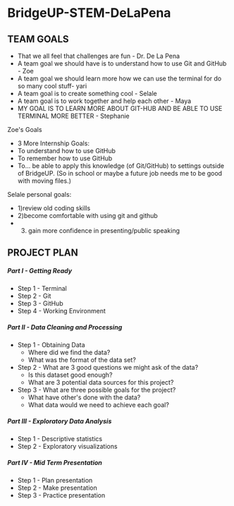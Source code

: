 # BridgeUP-STEM-DeLaPena

## TEAM GOALS

+ That we all feel that challenges are fun - Dr. De La Pena
+ A team goal we should have is to understand how to use Git and GitHub - Zoe 
+ A team goal we should learn more how we can use the terminal for do so many cool stuff- yari
+ A team goal is to create something cool - Selale 
+ A team goal is to work together and help each other - Maya
+ MY GOAL IS TO LEARN MORE ABOUT GIT-HUB AND BE ABLE TO USE TERMINAL MORE BETTER - Stephanie

Zoe's Goals
+ 3 More Internship Goals:
+ To understand how to use GitHub
+ To remember how to use GitHub
+ To… be able to apply this knowledge (of Git/GitHub) to settings outside of BridgeUP. (So in school or maybe a future job needs me to be good with moving files.) 

Selale personal goals:
+ 1)review old coding skills
+ 2)become comfortable with using git and github
+ 3) gain more confidence in presenting/public speaking  

## PROJECT PLAN

##### Part I - Getting Ready
* Step 1 - Terminal
* Step 2 - Git
* Step 3 - GitHub
* Step 4 - Working Environment

##### Part II - Data Cleaning and Processing
* Step 1 - Obtaining Data
  - Where did we find the data?
  - What was the format of the data set?
* Step 2 - What are 3 good questions we might ask of the data?
  - Is this dataset good enough?
  - What are 3 potential data sources for this project?
* Step 3 - What are three possible goals for the project?
  - What have other's done with the data?
  - What data would we need to achieve each goal?

##### Part III - Exploratory Data Analysis
* Step 1 - Descriptive statistics
* Step 2 - Exploratory visualizations

##### Part IV - Mid Term Presentation
* Step 1 - Plan presentation
* Step 2 - Make presentation
* Step 3 - Practice presentation
